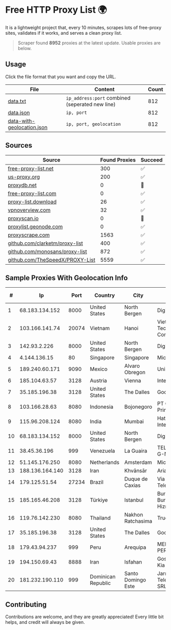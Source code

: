 
# Free HTTP Proxy List 🌍

It is a lightweight project that, every 10 minutes, scrapes lots of free-proxy sites, validates if it works, and serves a clean proxy list.


> Scraper found **8952** proxies at the latest update. Usable proxies are below.

## Usage

Click the file format that you want and copy the URL.


|File|Content|Count|
|----|-------|-----|
|[data.txt](https://raw.githubusercontent.com/themiralay/Proxy-List-World/master/data.txt)|`ip_address:port` combined (seperated new line)|812|
|[data.json](https://raw.githubusercontent.com/themiralay/Proxy-List-World/master/data.json)|`ip, port`|812|
|[data-with-geolocation.json](https://raw.githubusercontent.com/themiralay/Proxy-List-World/master/data-with-geolocation.json)|`ip, port, geolocation`|812|

## Sources

|Source|Found Proxies|Succeed|
|------|-------------|-------|
|[free-proxy-list.net](https://free-proxy-list.net)|300|✅|
|[us-proxy.org](https://www.us-proxy.org)|200|✅|
|[proxydb.net](http://proxydb.net)|0|🚫|
|[free-proxy-list.com](https://free-proxy-list.com/?page=&port=&type%5B%5D=http&type%5B%5D=https&up_time=0&search=Search)|0|✅|
|[proxy-list.download](https://www.proxy-list.download/HTTP)|26|✅|
|[vpnoverview.com](https://vpnoverview.com/privacy/anonymous-browsing/free-proxy-servers)|32|✅|
|[proxyscan.io](https://www.proxyscan.io)|0|🚫|
|[proxylist.geonode.com](https://proxylist.geonode.com/api/proxy-list?limit=300&page=1&sort_by=lastChecked&sort_type=desc&protocols=http,https)|0|✅|
|[proxyscrape.com](https://api.proxyscrape.com/v2/?request=displayproxies&protocol=http&timeout=10000&country=all&ssl=all&anonymity=all)|1563|✅|
|[github.com/clarketm/proxy-list](https://raw.githubusercontent.com/clarketm/proxy-list/master/proxy-list-raw.txt)|400|✅|
|[github.com/monosans/proxy-list](https://raw.githubusercontent.com/monosans/proxy-list/main/proxies/http.txt)|872|✅|
|[github.com/TheSpeedX/PROXY-List](https://raw.githubusercontent.com/TheSpeedX/PROXY-List/master/http.txt)|5559|✅|


## Sample Proxies With Geolocation Info

|#|Ip|Port|Country|City|Internet Service Provider|
|-|--|----|-------|----|-------------------------|
|1|68.183.134.152|8000|United States|North Bergen|DigitalOcean, LLC|
|2|103.166.141.74|20074|Vietnam|Hanoi|Viet NAM Cloud Technology Joint Stock Company|
|3|142.93.2.226|8000|United States|North Bergen|DigitalOcean, LLC|
|4|4.144.136.15|80|Singapore|Singapore|Microsoft Corporation|
|5|189.240.60.171|9090|Mexico|Alvaro Obregon|Uninet S.A. de C.V.|
|6|185.104.63.57|3128|Austria|Vienna|Interkvm Host SRL|
|7|35.185.196.38|3128|United States|The Dalles|Google LLC|
|8|103.166.28.63|8080|Indonesia|Bojonegoro|PT Global Media Data Prima|
|9|115.96.208.124|8080|India|Mumbai|Hathway IP over Cable Internet Access|
|10|68.183.134.152|8000|United States|North Bergen|DigitalOcean, LLC|
|11|38.45.36.196|999|Venezuela|La Guaira|TELECOMUNICACIONES G-NETWORK, C.A.|
|12|51.145.176.250|8080|Netherlands|Amsterdam|Microsoft Corporation|
|13|188.136.164.140|3128|Iran|Khvānsār|Ariana Gostar Spadana's|
|14|179.125.51.54|27234|Brazil|Duque de Caxias|Via Link Telecomunicacoes|
|15|185.165.46.208|3128|Türkiye|Istanbul|Burak Buylu trading as BurtiNET Internet Hizmetleri|
|16|119.76.142.230|8080|Thailand|Nakhon Ratchasima|True Internet Co., Ltd.|
|17|35.185.196.38|3128|United States|The Dalles|Google LLC|
|18|179.43.94.237|999|Peru|Arequipa|MEDIA COMMERCE PERÚ S.A.C|
|19|194.150.69.43|8888|Iran|Isfahan|Gostaresh Ertebat Azin Kia Company PJSC|
|20|181.232.190.110|999|Dominican Republic|Santo Domingo Este|Jarm Telecomunicaciones SRL|



## Contributing

Contributions are welcome, and they are greatly appreciated! Every
little bit helps, and credit will always be given.

